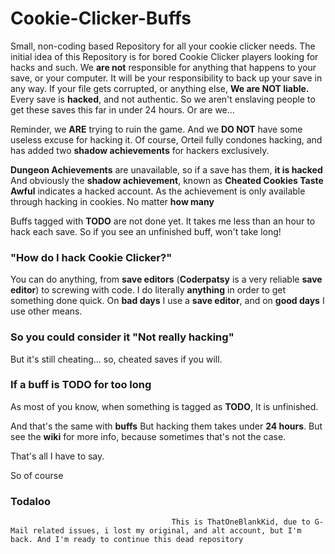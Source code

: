 # Cookie-Clicker-Buffs
Small, non-coding based Repository for all your cookie clicker needs. 
The initial idea of this Repository is for bored Cookie Clicker players looking for hacks and such.
We **are not** responsible for anything that happens to your save, or your computer.
It will be your responsibility to back up your save in any way.
If your file gets corrupted, or anything else, **We are NOT liable.**
Every save is **hacked**, and not authentic. So we aren't enslaving people to get these saves this far in under 24 hours.
Or are we...

Reminder, we **ARE** trying to ruin the game. And we **DO NOT** have some useless excuse for hacking it.
Of course, Orteil fully condones hacking, and has added two **shadow achievements** for hackers exclusively. 

**Dungeon Achievements** are unavailable, so if a save has them, **it is hacked**
And obviously the **shadow achievement**, known as **Cheated Cookies Taste Awful** indicates a hacked account.
As the achievement is only available through hacking in cookies. No matter **how many**

Buffs tagged with **TODO** are not done yet. It takes me less than an hour to hack each save.
So if you see an unfinished buff, won't take long!

### "How do I hack Cookie Clicker?"
You can do anything, from **save editors** (**Coderpatsy** is a very reliable **save editor**) to screwing with code.
I do literally **anything** in order to get something done quick.
On **bad days** I use a **save editor**, and on **good days** I use other means.

### So you could consider it "Not really hacking"
But it's still cheating... so, cheated saves if you will.

### If a buff is TODO for too long
As most of you know, when something is tagged as **TODO**,
It is unfinished.

And that's the same with **buffs**
But hacking them takes under **24 hours**.
But see the **wiki** for more info, because sometimes that's not the case.







That's all I have to say.

So
of course

### Todaloo


                                        This is ThatOneBlankKid, due to G-Mail related issues, i lost my original, and alt account, but I'm back. And I'm ready to continue this dead repository
